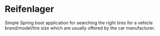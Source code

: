 # Reifenlager
Simple Spring boot application for searching the right tires for a vehicle brand/model/tire size which are usually offered by the car manufacturer.

